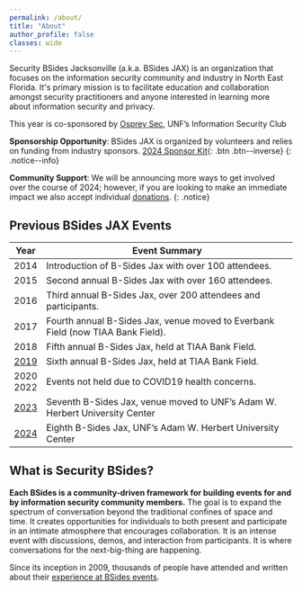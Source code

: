 ```yaml
---
permalink: /about/
title: "About"
author_profile: false
classes: wide
---
```


Security BSides Jacksonville (a.k.a. BSides JAX) is an organization that focuses on the information security community and industry in North East Florida. It's primary mission is to facilitate education and collaboration amongst security practitioners and anyone interested in learning more about information security and privacy.

This year is co-sponsored by [Osprey Sec](http://unfcyber.org/), UNF’s Information Security Club

**Sponsorship Opportunity**:
BSides JAX is organized by volunteers and relies on funding from industry sponsors.
[2024 Sponsor Kit](https://www.bsidesjax.org/assets/files/2024_BSidesJax_SponsorKit2.pdf){: .btn .btn--inverse}
{: .notice--info}

**Community Support**:
We will be announcing more ways to get involved over the course of 2024; however, if you are looking to make an immediate impact we also accept individual [donations](https://www.paypal.com/donate/?hosted_button_id=MJZURYB6P464W).
{: .notice}

<!-- //START//
:bangbang: **Volunteer Opportunity**:
If you are interested in being a volunteer for this year's event check out the [volunteer page](/volunteer/) or send an email to [info@bsidesjax.org](mailto:info@bsidesjax.org).
{: .notice--info}
//END// -->

## Previous BSides JAX Events

| Year | Event Summary |
| ---- | ------------- |
| 2014 | Introduction of B-Sides Jax with over 100 attendees. |
| 2015 | Second annual B-Sides Jax with over 160 attendees. |
| 2016 | Third annual B-Sides Jax, over 200 attendees and participants. |
| 2017 | Fourth annual B-Sides Jax, venue moved to Everbank Field (now TIAA Bank Field). |
| 2018 | Fifth annual B-Sides Jax, held at TIAA Bank Field. |
| [2019](https://www.bsidesjax.org/2019/) | Sixth annual B-Sides Jax, held at TIAA Bank Field. |
| 2020 <br> 2022 |  Events not held due to COVID19 health concerns. |
| [2023](https://www.bsidesjax.org/2023/) | Seventh B-Sides Jax, venue moved to UNF’s Adam W. Herbert University Center|
| [2024](https://www.bsidesjax.org/) | Eighth B-Sides Jax, UNF’s Adam W. Herbert University Center|

## What is Security BSides?

**Each BSides is a community-driven framework for building events for and by information security community members.**  The goal is to expand the spectrum of conversation beyond the traditional confines of space and time.  It creates opportunities for individuals to both present and participate in an intimate atmosphere that encourages collaboration. It is an intense event with discussions, demos, and interaction from participants. It is where conversations for the next-big-thing are happening.

Since its inception in 2009, thousands of people have attended and written about their [experience at BSides events](http://www.securitybsides.com/w/page/19532810/Media).
